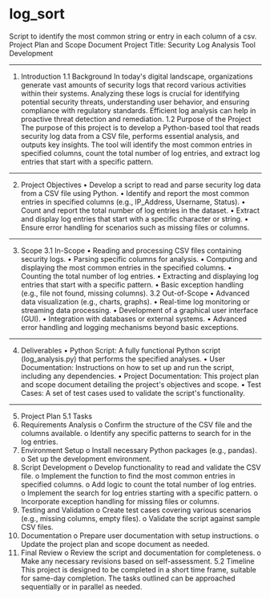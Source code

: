 # log_sort
Script to identify the most common string or entry in each column of a csv. 
Project Plan and Scope Document
Project Title: Security Log Analysis Tool Development
________________________________________
1. Introduction
1.1 Background
In today's digital landscape, organizations generate vast amounts of security logs that record various activities within their systems. Analyzing these logs is crucial for identifying potential security threats, understanding user behavior, and ensuring compliance with regulatory standards. Efficient log analysis can help in proactive threat detection and remediation.
1.2 Purpose of the Project
The purpose of this project is to develop a Python-based tool that reads security log data from a CSV file, performs essential analysis, and outputs key insights. The tool will identify the most common entries in specified columns, count the total number of log entries, and extract log entries that start with a specific pattern.
________________________________________
2. Project Objectives
•	Develop a script to read and parse security log data from a CSV file using Python.
•	Identify and report the most common entries in specified columns (e.g., IP_Address, Username, Status).
•	Count and report the total number of log entries in the dataset.
•	Extract and display log entries that start with a specific character or string.
•	Ensure error handling for scenarios such as missing files or columns.
________________________________________
3. Scope
3.1 In-Scope
•	Reading and processing CSV files containing security logs.
•	Parsing specific columns for analysis.
•	Computing and displaying the most common entries in the specified columns.
•	Counting the total number of log entries.
•	Extracting and displaying log entries that start with a specific pattern.
•	Basic exception handling (e.g., file not found, missing columns).
3.2 Out-of-Scope
•	Advanced data visualization (e.g., charts, graphs).
•	Real-time log monitoring or streaming data processing.
•	Development of a graphical user interface (GUI).
•	Integration with databases or external systems.
•	Advanced error handling and logging mechanisms beyond basic exceptions.
________________________________________
4. Deliverables
•	Python Script: A fully functional Python script (log_analysis.py) that performs the specified analyses.
•	User Documentation: Instructions on how to set up and run the script, including any dependencies.
•	Project Documentation: This project plan and scope document detailing the project's objectives and scope.
•	Test Cases: A set of test cases used to validate the script's functionality.
________________________________________
5. Project Plan
5.1 Tasks
1.	Requirements Analysis
o	Confirm the structure of the CSV file and the columns available.
o	Identify any specific patterns to search for in the log entries.
2.	Environment Setup
o	Install necessary Python packages (e.g., pandas).
o	Set up the development environment.
3.	Script Development
o	Develop functionality to read and validate the CSV file.
o	Implement the function to find the most common entries in specified columns.
o	Add logic to count the total number of log entries.
o	Implement the search for log entries starting with a specific pattern.
o	Incorporate exception handling for missing files or columns.
4.	Testing and Validation
o	Create test cases covering various scenarios (e.g., missing columns, empty files).
o	Validate the script against sample CSV files.
5.	Documentation
o	Prepare user documentation with setup instructions.
o	Update the project plan and scope document as needed.
6.	Final Review
o	Review the script and documentation for completeness.
o	Make any necessary revisions based on self-assessment.
5.2 Timeline
This project is designed to be completed in a short time frame, suitable for same-day completion. The tasks outlined can be approached sequentially or in parallel as needed.

